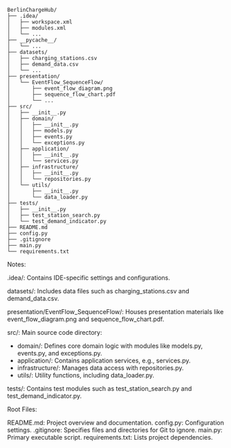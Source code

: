 ```
BerlinChargeHub/
├── .idea/
│   ├── workspace.xml
│   ├── modules.xml
│   └── ...
├── __pycache__/
│   └── ...
├── datasets/
│   ├── charging_stations.csv
│   ├── demand_data.csv
│   └── ...
├── presentation/
│   └── EventFlow_SequenceFlow/
│       ├── event_flow_diagram.png
│       ├── sequence_flow_chart.pdf
│       └── ...
├── src/
│   ├── __init__.py
│   ├── domain/
│   │   ├── __init__.py
│   │   ├── models.py
│   │   ├── events.py
│   │   └── exceptions.py
│   ├── application/
│   │   ├── __init__.py
│   │   └── services.py
│   ├── infrastructure/
│   │   ├── __init__.py
│   │   └── repositories.py
│   └── utils/
│       ├── __init__.py
│       └── data_loader.py
├── tests/
│   ├── __init__.py
│   ├── test_station_search.py
│   └── test_demand_indicator.py
├── README.md
├── config.py
├── .gitignore
├── main.py
└── requirements.txt

```

Notes:

.idea/: Contains IDE-specific settings and configurations.

datasets/: Includes data files such as charging_stations.csv and demand_data.csv.

presentation/EventFlow_SequenceFlow/: Houses presentation materials like event_flow_diagram.png and sequence_flow_chart.pdf.

src/: Main source code directory:

- domain/: Defines core domain logic with modules like models.py, events.py, and exceptions.py.
- application/: Contains application services, e.g., services.py.
- infrastructure/: Manages data access with repositories.py.
- utils/: Utility functions, including data_loader.py.

tests/: Contains test modules such as test_station_search.py and test_demand_indicator.py.

Root Files:

README.md: Project overview and documentation.
config.py: Configuration settings.
.gitignore: Specifies files and directories for Git to ignore.
main.py: Primary executable script.
requirements.txt: Lists project dependencies.